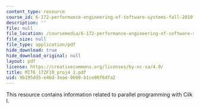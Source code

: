 ```yaml
---
content_type: resource
course_id: 6-172-performance-engineering-of-software-systems-fall-2010
description: ''
file: null
file_location: /coursemedia/6-172-performance-engineering-of-software-systems-fall-2010/9b195dd5e46d3eae0600b1ce06f6dfa2_MIT6_172F10_proj4_1.pdf
file_size: null
file_type: application/pdf
hide_download: true
hide_download_original: null
layout: pdf
license: https://creativecommons.org/licenses/by-nc-sa/4.0/
title: MIT6_172F10_proj4_1.pdf
uid: 9b195dd5-e46d-3eae-0600-b1ce06f6dfa2
---
```

This resource contains information related to parallel programming with Cilk I.